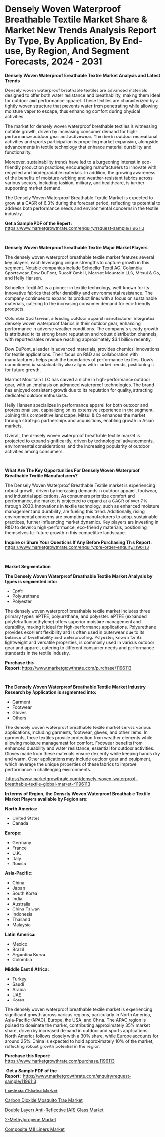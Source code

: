 <p><h1>Densely Woven Waterproof Breathable Textile Market Share & Market New Trends Analysis Report By Type, By Application, By End-use, By Region, And Segment Forecasts, 2024 - 2031</h1></p><p><strong>Densely Woven Waterproof Breathable Textile Market Analysis and Latest Trends</strong></p>
<p><p>Densely woven waterproof breathable textiles are advanced materials designed to offer both water resistance and breathability, making them ideal for outdoor and performance apparel. These textiles are characterized by a tightly woven structure that prevents water from penetrating while allowing moisture vapor to escape, thus enhancing comfort during physical activities. </p><p>The market for densely woven waterproof breathable textiles is witnessing notable growth, driven by increasing consumer demand for high-performance outdoor gear and activewear. The rise in outdoor recreational activities and sports participation is propelling market expansion, alongside advancements in textile technology that enhance material durability and functionality. </p><p>Moreover, sustainability trends have led to a burgeoning interest in eco-friendly production practices, encouraging manufacturers to innovate with recycled and biodegradable materials. In addition, the growing awareness of the benefits of moisture-wicking and weather-resistant fabrics across various sectors, including fashion, military, and healthcare, is further supporting market demand. </p><p>The Densely Woven Waterproof Breathable Textile Market is expected to grow at a CAGR of 6.3% during the forecast period, reflecting its potential to address both performance needs and environmental concerns in the textile industry.</p></p>
<p><strong>Get a Sample PDF of the Report:&nbsp;</strong> <a href="https://www.marketgrowthrate.com/enquiry/request-sample/1196113">https://www.marketgrowthrate.com/enquiry/request-sample/1196113</a></p>
<p>&nbsp;</p>
<p><strong>Densely Woven Waterproof Breathable Textile Major Market Players</strong></p>
<p><p>The densely woven waterproof breathable textile market features several key players, each leveraging unique strengths to capture growth in this segment. Notable companies include Schoeller Textil AG, Columbia Sportswear, Dow DuPont, Rudolf GmbH, Marmot Mountain LLC, Mitsui & Co, and Helly Hansen.</p><p>Schoeller Textil AG is a pioneer in textile technology, well-known for its innovative fabrics that offer durability and environmental resistance. The company continues to expand its product lines with a focus on sustainable materials, catering to the increasing consumer demand for eco-friendly products.</p><p>Columbia Sportswear, a leading outdoor apparel manufacturer, integrates densely woven waterproof fabrics in their outdoor gear, enhancing performance in adverse weather conditions. The company's steady growth is attributed to its strong brand reputation and robust distribution channels, with reported sales revenue reaching approximately $3.1 billion recently.</p><p>Dow DuPont, a leader in advanced materials, provides chemical innovations for textile applications. Their focus on R&D and collaboration with manufacturers helps push the boundaries of performance textiles. Dow’s commitment to sustainability also aligns with market trends, positioning it for future growth.</p><p>Marmot Mountain LLC has carved a niche in high-performance outdoor gear, with an emphasis on advanced waterproof technologies. The brand has enjoyed consistent growth due to its reputation for quality, attracting dedicated outdoor enthusiasts.</p><p>Helly Hansen specializes in performance apparel for both outdoor and professional use, capitalizing on its extensive experience in the segment. Joining this competitive landscape, Mitsui & Co enhances the market through strategic partnerships and acquisitions, enabling growth in Asian markets.</p><p>Overall, the densely woven waterproof breathable textile market is projected to expand significantly, driven by technological advancements, environmental considerations, and the increasing popularity of outdoor activities among consumers.</p></p>
<p>&nbsp;</p>
<p><strong>What Are The Key Opportunities For Densely Woven Waterproof Breathable Textile Manufacturers?</strong></p>
<p><p>The Densely Woven Waterproof Breathable Textile market is experiencing robust growth, driven by increasing demands in outdoor apparel, footwear, and industrial applications. As consumers prioritize comfort and performance, the market is projected to expand at a CAGR of over 7% through 2030. Innovations in textile technology, such as enhanced moisture management and durability, are fueling this trend. Additionally, rising environmental concerns are prompting manufacturers to adopt sustainable practices, further influencing market dynamics. Key players are investing in R&D to develop high-performance, eco-friendly materials, positioning themselves for future growth in this competitive landscape.</p></p>
<p><strong>Inquire or Share Your Questions If Any Before Purchasing This Report:</strong> <a href="https://www.marketgrowthrate.com/enquiry/pre-order-enquiry/1196113">https://www.marketgrowthrate.com/enquiry/pre-order-enquiry/1196113</a></p>
<p>&nbsp;</p>
<p><strong>Market Segmentation</strong></p>
<p><strong>The Densely Woven Waterproof Breathable Textile Market Analysis by types is segmented into:</strong></p>
<p><ul><li>Eptfe</li><li>Polyurethane</li><li>Polyester</li></ul></p>
<p><p>The densely woven waterproof breathable textile market includes three primary types: ePTFE, polyurethane, and polyester. ePTFE (expanded polytetrafluoroethylene) offers superior moisture management and durability, making it ideal for high-performance applications. Polyurethane provides excellent flexibility and is often used in outerwear due to its balance of breathability and waterproofing. Polyester, known for its lightweight and versatile properties, is commonly used in various outdoor gear and apparel, catering to different consumer needs and performance standards in the textile industry.</p></p>
<p><strong>Purchase this Report:&nbsp;</strong><a href="https://www.marketgrowthrate.com/purchase/1196113">https://www.marketgrowthrate.com/purchase/1196113</a></p>
<p>&nbsp;</p>
<p><strong>The Densely Woven Waterproof Breathable Textile Market Industry Research by Application is segmented into:</strong></p>
<p><ul><li>Garment</li><li>Footwear</li><li>Gloves</li><li>Others</li></ul></p>
<p><p>The densely woven waterproof breathable textile market serves various applications, including garments, footwear, gloves, and other items. In garments, these textiles provide protection from weather elements while allowing moisture management for comfort. Footwear benefits from enhanced durability and water resistance, essential for outdoor activities. Gloves made from these materials ensure dexterity while keeping hands dry and warm. Other applications may include outdoor gear and equipment, which leverage the unique properties of these fabrics to improve performance in challenging environments.</p></p>
<p><a href="https://www.marketgrowthrate.com/densely-woven-waterproof-breathable-textile-global-market-r1196113">&nbsp;https://www.marketgrowthrate.com/densely-woven-waterproof-breathable-textile-global-market-r1196113</a></p>
<p><strong>In terms of Region, the Densely Woven Waterproof Breathable Textile Market Players available by Region are:</strong></p>
<p>
    <p> <strong> North America: </strong>
        <ul>
            <li>United States</li>
            <li>Canada</li>
        </ul>
        </p> 
    <p> <strong> Europe: </strong>
        <ul>
            <li>Germany</li>
            <li>France</li>
            <li>U.K.</li>
            <li>Italy</li>
            <li>Russia</li>
        </ul>
        </p> 
    <p> <strong> Asia-Pacific: </strong>
        <ul>
            <li>China</li>
            <li>Japan</li>
            <li>South Korea</li>
            <li>India</li>
            <li>Australia</li>
            <li>China Taiwan</li>
            <li>Indonesia</li>
            <li>Thailand</li>
            <li>Malaysia</li>
        </ul>
        </p> 
    <p> <strong> Latin America: </strong>
        <ul>
            <li>Mexico</li>
            <li>Brazil</li>
            <li>Argentina Korea</li>
            <li>Colombia</li>
        </ul>
        </p> 
    <p> <strong> Middle East & Africa: </strong>
        <ul>
            <li>Turkey</li>
            <li>Saudi</li>
            <li>Arabia</li>
            <li>UAE</li>
            <li>Korea</li>
        </ul>
    </p>
    </p>
<p><p>The densely woven waterproof breathable textile market is experiencing significant growth across various regions, particularly in North America, Asia-Pacific (APAC), Europe, the USA, and China. The APAC region is poised to dominate the market, contributing approximately 35% market share, driven by increased demand in outdoor and sports applications. North America follows closely with a 30% share, while Europe accounts for around 25%. China is expected to hold approximately 10% of the market, reflecting robust growth potential in the region.</p></p>
<p><strong>Purchase this Report: </strong><a href="https://www.marketgrowthrate.com/purchase/1196113">https://www.marketgrowthrate.com/purchase/1196113</a></p>
<p>&nbsp;<strong>Get a Sample PDF of the Report:&nbsp;&nbsp;</strong><a href="https://www.marketgrowthrate.com/enquiry/request-sample/1196113">https://www.marketgrowthrate.com/enquiry/request-sample/1196113</a></p>
<p><strong></strong></p>
<p><p><a href="https://github.com/AshikRahman665/Market-Research-Report-List-1/blob/main/laminate-chlorine-market.md">Laminate Chlorine Market</a></p><p><a href="https://www.linkedin.com/pulse/market-leaders-laggards-global-carbon-dioxide-mosquito-ofstc">Carbon Dioxide Mosquito Trap Market</a></p><p><a href="https://github.com/AfsanaMia652/Market-Research-Report-List-1/blob/main/double-layers-anti-reflective-ar-glass-market.md">Double Layers Anti-Reflective (AR) Glass Market</a></p><p><a href="https://medium.com/@akashtalukder461_21422/2-methylpropene-market-market-segmentation-geographical-regions-and-market-forcast-till-2031-bc174722e676">2-Methylpropene Market</a></p><p><a href="https://issuu.com/reportprime-2/docs/composite-mill-liners-market-size-2_d254ae793fe1c4">Composite Mill Liners Market</a></p></p>